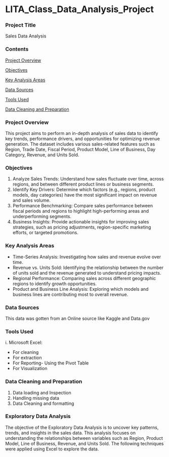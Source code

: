 # LITA_Class_Data_Analysis_Project

### Project Title  
Sales Data Analysis
### Contents
[Project Overview ](#Project-Overview)

[Objectives](#Objectives)

[Key Analysis Areas](Key-Analysis-Areas)

[Data Sources](#Data-Sources)

[Tools Used](#Tools-Used)

[Data Cleaning and Preparation](#Data-Cleaning-and-Preparation)



### Project Overview 
This project aims to perform an in-depth analysis of sales data to identify key trends, performance drivers, and opportunities for optimizing revenue generation. The dataset includes various sales-related features such as Region, Trade Date, Fiscal Period, Product Model, Line of Business, Day Category, Revenue, and Units Sold.

### Objectives 
1. Analyze Sales Trends: Understand how sales fluctuate over time, across regions, and between different product lines or business segments.
2. Identify Key Drivers: Determine which factors (e.g., regions, product models, day categories) have the most significant impact on revenue and sales volume.
3. Performance Benchmarking: Compare sales performance between fiscal periods and regions to highlight high-performing areas and underperforming segments.
4. Business Insights: Provide actionable insights for improving sales strategies, such as pricing adjustments, region-specific marketing efforts, or targeted promotions.

### Key Analysis Areas 
- Time-Series Analysis: Investigating how sales and revenue evolve over time.
- Revenue vs. Units Sold: Identifying the relationship between the number of units sold and the revenue generated to understand pricing impacts.
- Regional Performance: Comparing sales across different geographic regions to identify growth opportunities.
- Product and Business Line Analysis: Exploring which models and business lines are contributing most to overall revenue.


### Data Sources 
This data was gotten from an Online source like Kaggle and Data.gov

### Tools Used 
i.  Microsoft Excel:
- For cleaning
- For extraction
- For Reporting- Using the Pivot Table
- For Visualization 



### Data Cleaning and Preparation
1. Data loading and Inspection
2. Handling missing data
3. Data Cleaning and formatting

### Exploratory Data Analysis
The objective of the Exploratory Data Analysis is to uncover key patterns, trends, and insights in the sales data. This analysis focuses on understanding the relationships between variables such as Region, Product Model, Line of Business, Revenue, and Units Sold. The following techniques were applied using Excel to explore the data.













